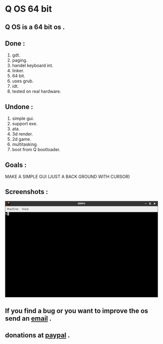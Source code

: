 # Q OS 64 bit<br>
## Q OS is a 64 bit os .<br>
## Done :<br>
1. gdt.<br>
2. paging.<br>
3. handel keyboard int.<br>
4. linker.<br>
5. 64 bit.<br>
6. uses grub.<br>
7. idt.<br>
8. tested on real hardware.<br>
## Undone :<br>
1. simple gui.<br>
2. support exe.<br>
3. ata.<br>
4. 3d render.<br>
5. 2d game.<br>
6. multitasking.<br>
7. boot from Q bootloader.<br>
## Goals :<br>
  MAKE A SIMPLE GUI (JUST A BACK GROUND WITH CURSOR)<br>
## Screenshots :<br>
![ERROR](https://raw.githubusercontent.com/li7r/os/master/a.jpg)<br>
## If you find a bug or you want to improve the os send an <a href="mailto:u5u5@protonmail.com">email</a> .<br>
## donations at <a href="https://paypal.me/u5u5">paypal</a> .<br>
